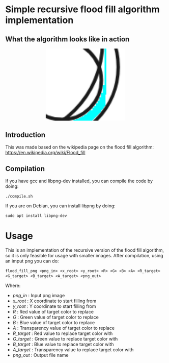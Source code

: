 # Simple recursive flood fill algorithm implementation

## What the algorithm looks like in action
<p align="center">
<img width=250 src="optimized_example.gif">
</p>

## Introduction
This was made based on the wikipedia page on the flood fill algorithm: https://en.wikipedia.org/wiki/Flood_fill

## Compilation
If you have gcc and libpng-dev installed, you can compile the code by doing:
```
./compile.sh 
```
If you are on Debian, you can install libpng by doing:
```
sudo apt install libpng-dev
```

# Usage
This is an implementation of the recursive version of the flood fill algorithm, so
it is only feasible for usage with smaller images. After compilation, using an imput png you can do:
```
flood_fill_png <png_in> <x_root> <y_root> <R> <G> <B> <A> <R_target> <G_target> <B_target> <A_target> <png_out>
```
Where:
 - *png_in* : Input png image
 - *x_root* : X coordinate to start filling from
 - *y_root* : Y coordinate to start filling from
 - *R* : Red value of target color to replace
 - *G* : Green value of target color to replace
 - *B* : Blue value of target color to replace
 - *A* : Transparency value of target color to replace
 - *R_target* : Red value to replace target color with
 - *G_target* : Green value to replace target color with
 - *B_target* : Blue value to replace target color with
 - *A_target* : Transparency value to replace target color with
 - *png_out* : Output file name

